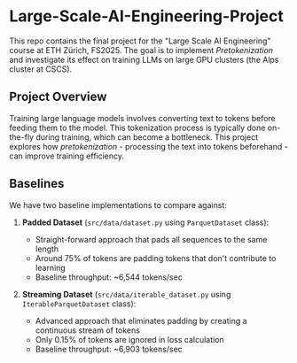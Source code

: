 # Large-Scale-AI-Engineering-Project

This repo contains the final project for the "Large Scale AI Engineering" course at ETH Zürich, FS2025. The goal is to implement *Pretokenization* and investigate its effect on training LLMs on large GPU clusters (the Alps cluster at CSCS).

## Project Overview

Training large language models involves converting text to tokens before feeding them to the model. This tokenization process is typically done on-the-fly during training, which can become a bottleneck. This project explores how *pretokenization* - processing the text into tokens beforehand - can improve training efficiency.

## Baselines

We have two baseline implementations to compare against:

1. **Padded Dataset** (`src/data/dataset.py` using `ParquetDataset` class):
   - Straight-forward approach that pads all sequences to the same length
   - Around 75% of tokens are padding tokens that don't contribute to learning
   - Baseline throughput: ~6,544 tokens/sec

2. **Streaming Dataset** (`src/data/iterable_dataset.py` using `IterableParquetDataset` class):
   - Advanced approach that eliminates padding by creating a continuous stream of tokens
   - Only 0.15% of tokens are ignored in loss calculation
   - Baseline throughput: ~6,903 tokens/sec